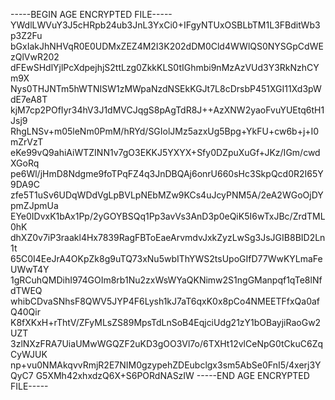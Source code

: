 -----BEGIN AGE ENCRYPTED FILE-----
YWdlLWVuY3J5cHRpb24ub3JnL3YxCi0+IFgyNTUxOSBLbTM1L3FBditWb3p3Z2Fu
bGxIakJhNHVqR0E0UDMxZEZ4M2I3K202dDM0Cld4WWlQS0NYSGpCdWEzQlVwR202
dFEwSHdlYjlPcXdpejhjS2ttLzg0ZkkKLS0tIGhmbi9nMzAzVUd3Y3RkNzhCYm9X
Nys0THJNTm5hWTNISW1zMWpaNzdNSEkKGJt7L8cDrsbP451XGI11Xd3pWdE7eA8T
kjM7cp2POfIyr34hV3J1dMVCJqgS8pAgTdR8J++AzXNW2yaoFvuYUEtq6tH1Jsj9
RhgLNSv+m05leNm0PmM/hRYd/SGIolJMz5azxUg5Bpg+YkFU+cw6b+j+I0mZrVzT
eKe99vQ9ahiAiWTZINN1v7gO3EKKJ5YXYX+Sfy0DZpuXuGf+JKz/IGm/cwdXGoRq
pe6Wl/jHmD8Ndgme9foTPqFZ4q3JnDBQAj6onrU660sHc3SkpQcd0R2I65Y9DA9C
zfe5T1uSv6UDqWDdVgLpBVLpNEbMZw9KCs4uJcyPNM5A/2eA2WGoOjDYpmZJpmUa
EYe0IDvxK1bAx1Pp/2yGOYBSQq1Pp3avVs3AnD3p0eQiK5I6wTxJBc/ZrdTML0hK
dhXZ0v7iP3raakl4Hx7839RagFBToEaeArvmdvJxkZyzLwSg3JsJGIB8BID2Ln1t
65C0I4EeJrA4OKpZk8g9uTQ73xNu5wbIThYWS2tsUpoGIfD77WwKYLmaFeUWwT4Y
1gRCuhQMDihI974GOIm8rb1Nu2zxWsWYaQKNimw2S1ngGManpqf1qTe8lNfdTWEQ
whibCDvaSNhsF8QWV5JYP4F6Lysh1kJ7aT6qxK0x8pCo4NMEETFfxQa0afQ40Qir
K8fXKxH+rThtV/ZFyMLsZS89MpsTdLnSoB4EqjciUdg21zY1bOBayjiRaoGw2UZT
3zlNXzFRA7UiaUMwWGQZF2uKD3gOO3Vl7o/6TXHt12vlCeNpG0tCkuC6ZqCyWJUK
np+vu0NMAkqvvRmjR2E7NIM0gzypehZDEubclgx3sm5AbSe0FnI5/4xerj3YQyC7
G5XMh42xhxdzQ6X+S6PORdNASzIW
-----END AGE ENCRYPTED FILE-----
